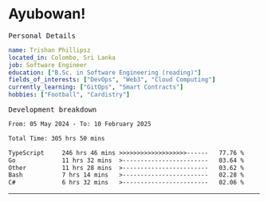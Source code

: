 # Ayubowan!

<samp>Personal Details</samp>

```yaml
name: Trishan Phillipsz
located_in: Colombo, Sri Lanka
job: Software Engineer
education: ["B.Sc. in Software Engineering (reading)"]
fields_of_interests: ["DevOps", "Web3", "Cloud Computing"]
currently_learning: ["GitOps", "Smart Contracts"]
hobbies: ["Football", "Cardistry"]
```

<samp>Development breakdown</samp>

<!--START_SECTION:waka-->

```txt
From: 05 May 2024 - To: 10 February 2025

Total Time: 305 hrs 50 mins

TypeScript     246 hrs 46 mins >>>>>>>>>>>>>>>>>>>------   77.76 %
Go             11 hrs 32 mins  >------------------------   03.64 %
Other          11 hrs 28 mins  >------------------------   03.62 %
Bash           7 hrs 14 mins   >------------------------   02.28 %
C#             6 hrs 32 mins   >------------------------   02.06 %
```

<!--END_SECTION:waka-->

---

